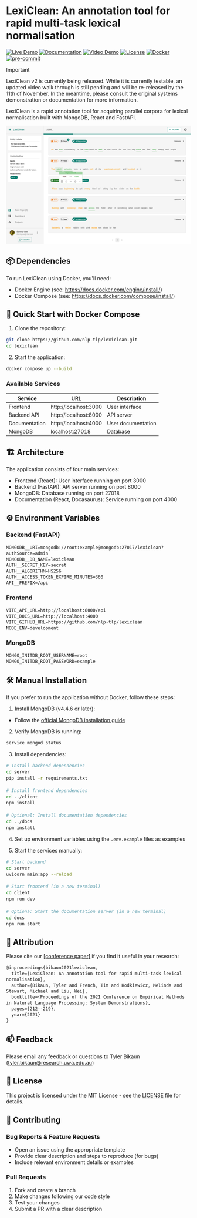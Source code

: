 # LexiClean: An annotation tool for rapid multi-task lexical normalisation

[![Live Demo](https://img.shields.io/badge/-Live%20Demo-brightgreen?style=flat&logo=firefoxbrowser&logoColor=white)](https://lexiclean-nlp-tlp.onrender.com)
[![Documentation](https://img.shields.io/badge/-Documentation-blue?style=flat&logo=github&logoColor=white)](https://lexiclean-docs.onrender.com)
[![Video Demo](https://img.shields.io/badge/-Video%20Demo-red?style=flat&logo=youtube&logoColor=white)](https://youtu.be/P7_ooKrQPDU)
[![License](https://img.shields.io/badge/license-MIT-blue.svg)](https://opensource.org/licenses/MIT)
[![Docker](https://img.shields.io/badge/docker-supported-brightgreen.svg)](https://www.docker.com/)
[![pre-commit](https://img.shields.io/badge/pre--commit-enabled-brightgreen?logo=pre-commit)](https://github.com/pre-commit/pre-commit)


> [!IMPORTANT]
> LexiClean v2 is currently being released. While it is currently testable, an updated video walk through is still pending and will be re-released by the 11th of November. In the meantime, please consult the original systems demonstration or documentation for more information.

LexiClean is a rapid annotation tool for acquiring parallel corpora for lexical normalisation built with MongoDB, React and FastAPI.

![Annotation Interface](./client/public/static/annotation_interface_light.png)

## 📦 Dependencies
To run LexiClean using Docker, you'll need:

- Docker Engine (see: https://docs.docker.com/engine/install/)
- Docker Compose (see: https://docs.docker.com/compose/install/)

## 🚀 Quick Start with Docker Compose

1. Clone the repository:

```bash
git clone https://github.com/nlp-tlp/lexiclean.git
cd lexiclean
```

2. Start the application:
```bash
docker compose up --build
```

### Available Services
| Service       | URL                   | Description        |
| ------------- | --------------------- | ------------------ |
| Frontend      | http://localhost:3000 | User interface     |
| Backend API   | http://localhost:8000 | API server         |
| Documentation | http://localhost:4000 | User documentation |
| MongoDB       | localhost:27018       | Database           |

## 🏗️ Architecture
The application consists of four main services:

- Frontend (React): User interface running on port 3000
- Backend (FastAPI): API server running on port 8000
- MongoDB: Database running on port 27018
- Documentation (React, Docasaurus): Service running on port 4000

## ⚙️ Environment Variables

### Backend (FastAPI)
```env
MONGODB__URI=mongodb://root:example@mongodb:27017/lexiclean?authSource=admin
MONGODB__DB_NAME=lexiclean
AUTH__SECRET_KEY=secret
AUTH__ALGORITHM=HS256
AUTH__ACCESS_TOKEN_EXPIRE_MINUTES=360
API__PREFIX=/api
```

### Frontend
```env
VITE_API_URL=http://localhost:8000/api
VITE_DOCS_URL=http://localhost:4000
VITE_GITHUB_URL=https://github.com/nlp-tlp/lexiclean
NODE_ENV=development
```

### MongoDB

```env
MONGO_INITDB_ROOT_USERNAME=root
MONGO_INITDB_ROOT_PASSWORD=example
```

## 🛠️ Manual Installation

If you prefer to run the application without Docker, follow these steps:

1. Install MongoDB (v4.4.6 or later):
  - Follow the [official MongoDB installation guide](https://docs.mongodb.com/manual/installation/)
2. Verify MongoDB is running:
```bash
service mongod status
```

3. Install dependencies:
```bash
# Install backend dependencies
cd server
pip install -r requirements.txt

# Install frontend dependencies
cd ../client
npm install

# Optional: Install documentation dependencies
cd ../docs
npm install
```

4. Set up environment variables using the `.env.example` files as examples

5. Start the services manually:
```bash
# Start backend
cd server
uvicorn main:app --reload

# Start frontend (in a new terminal)
cd client
npm run dev

# Optiona: Start the documentation server (in a new terminal)
cd docs
npm run start
```

## 📝 Attribution
Please cite our [[conference paper]](https://aclanthology.org/2021.emnlp-demo.25/) if you find it useful in your research:
```
@inproceedings{bikaun2021lexiclean,
  title={LexiClean: An annotation tool for rapid multi-task lexical normalisation},
  author={Bikaun, Tyler and French, Tim and Hodkiewicz, Melinda and Stewart, Michael and Liu, Wei},
  booktitle={Proceedings of the 2021 Conference on Empirical Methods in Natural Language Processing: System Demonstrations},
  pages={212--219},
  year={2021}
}
```

## 📫 Feedback
Please email any feedback or questions to Tyler Bikaun (tyler.bikaun@research.uwa.edu.au)

## 📄 License

This project is licensed under the MIT License - see the [LICENSE](LICENSE) file for details.

## 🤝 Contributing

### Bug Reports & Feature Requests
- Open an issue using the appropriate template
- Provide clear description and steps to reproduce (for bugs)
- Include relevant environment details or examples

### Pull Requests
1. Fork and create a branch
2. Make changes following our code style
3. Test your changes
4. Submit a PR with a clear description
